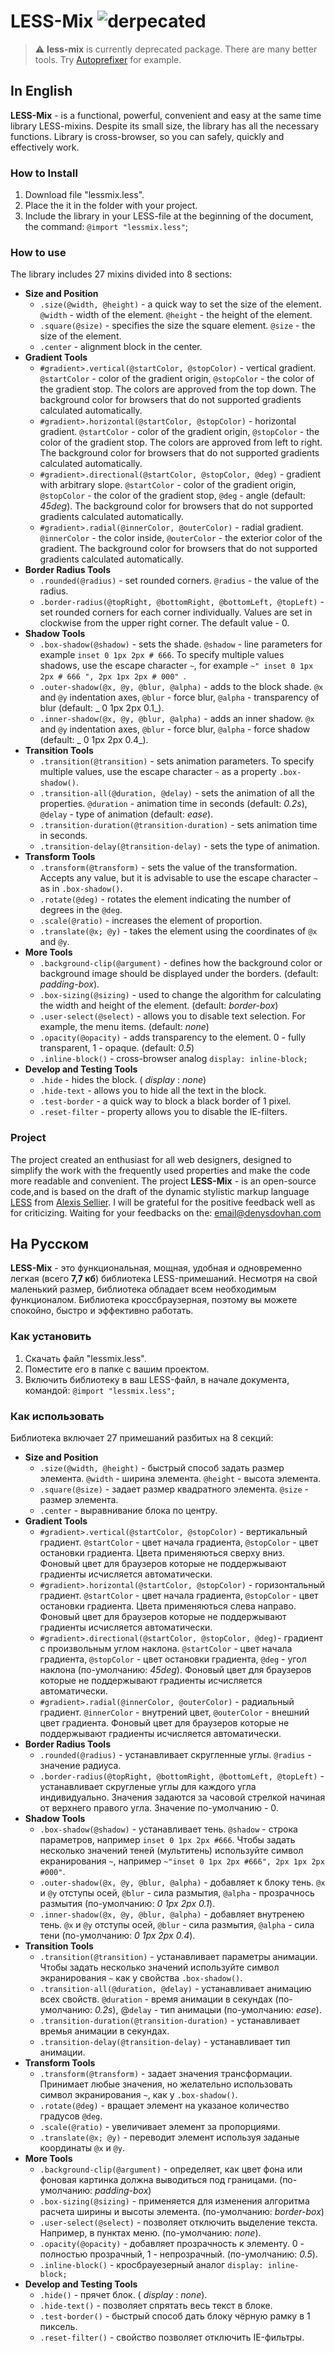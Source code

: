 LESS-Mix ![derpecated](https://img.shields.io/badge/status-deprecated-red.svg?style=flat-square)
===========

> :warning: **less-mix** is currently deprecated package. There are many better tools. Try [Autoprefixer](https://github.com/postcss/autoprefixer) for example.

In English
----------
__LESS-Mix__ - is a functional, powerful, convenient and easy at the same time library LESS-mixins. Despite its small size, the library has all the necessary functions. Library is cross-browser, so you can safely, quickly and effectively work.

### How to Install ###
1. Download file "lessmix.less".
2. Place the it in the folder with your project.
3. Include the library in your LESS-file at the beginning of the document, the command: `@import "lessmix.less"`;

### How to use ###
The library includes 27 mixins divided into 8 sections:

* __Size and Position__
    * `.size(@width, @height)` - a quick way to set the size of the element. `@width` - width of the element. `@height` - the height of the element.
    * `.square(@size)` - specifies the size the square element. `@size` - the size of the element.
    * `.center` - alignment block in the center.
* __Gradient Tools__
    * `#gradient>.vertical(@startColor, @stopColor)` - vertical gradient. `@startColor` - color of the gradient origin, `@stopColor` - the color of the gradient stop. The colors are approved from the top down. The background color for browsers that do not supported gradients calculated automatically.
    * `#gradient>.horizontal(@startColor, @stopColor)` - horizontal gradient. `@startColor` - color of the gradient origin, `@stopColor` - the color of the gradient stop. The colors are approved from left to right. The background color for browsers that do not supported gradients calculated automatically.
    * `#gradient>.directional(@startColor, @stopColor, @deg)` - gradient with arbitrary slope. `@startColor` - color of the gradient origin, `@stopColor` - the color of the gradient stop, `@deg` - angle (default: _45deg_). The background color for browsers that do not supported gradients calculated automatically.
    * `#gradient>.radial(@innerColor, @outerColor)` - radial gradient. `@innerColor` - the color inside, `@outerColor` - the exterior color of the gradient. The background color for browsers that do not supported gradients calculated automatically.
* __Border Radius Tools__
    * `.rounded(@radius)` - set rounded corners. `@radius` - the value of the radius.
    * `.border-radius(@topRight, @bottomRight, @bottomLeft, @topLeft)` - set rounded corners for each corner individually.     Values are set in clockwise from the upper right corner. The default value - 0.
* __Shadow Tools__
    * `.box-shadow(@shadow)` - sets the shade. `@shadow` - line parameters for example `inset 0 1px 2px # 666`. To specify multiple values shadows, use the escape character `~`, for example `~" inset 0 1px 2px # 666 ", 2px 1px 2px # 000" `.
    * `.outer-shadow(@x, @y, @blur, @alpha)` - adds to the block shade. `@x` and `@y` indentation axes, `@blur` - force blur, `@alpha` - transparency of blur (default: _ 0 1px 2px 0.1_).
    * `.inner-shadow(@x, @y, @blur, @alpha)` - adds an inner shadow. `@x` and `@y` indentation axes, `@blur` - force blur, `@alpha` - force shadow (default: _ 0 1px 2px 0.4_).
* __Transition Tools__
    * `.transition(@transition)` - sets animation parameters. To specify multiple values, use the escape character `~` as a property `.box-shadow()`.
    * `.transition-all(@duration, @delay)` - sets the animation of all the properties. `@duration` - animation time in seconds (default: _0.2s_), `@delay` - type of animation (default: _ease_).
    * `.transition-duration(@transition-duration)` - sets animation time in seconds.
    * `.transition-delay(@transition-delay)` - sets the type of animation.
* __Transform Tools__
    * `.transform(@transform)` - sets the value of the transformation. Accepts any value, but it is advisable to use the escape character `~` as in `.box-shadow()`.
    * `.rotate(@deg)` - rotates the element indicating the number of degrees in the `@deg`.
    * `.scale(@ratio)` - increases the element of proportion.
    * `.translate(@x; @y)` - takes the element using the coordinates of `@x` and `@y`.
* __More Tools__
    * `.background-clip(@argument)` - defines how the background color or background image should be displayed under the borders. (default: _padding-box_).
    * `.box-sizing(@sizing)` - used to change the algorithm for calculating the width and height of the element. (default: _border-box_)
    * `.user-select(@select)` - allows you to disable text selection. For example, the menu items. (default: _none_)
    * `.opacity(@opacity)` - adds transparency to the element. 0 - fully transparent, 1 - opaque. (default: _0.5_)
    * `.inline-block()` - cross-browser analog `display: inline-block;`
* __Develop and Testing Tools__
    * `.hide` - hides the block. ( _display_ : _none_)
    * `.hide-text` - allows you to hide all the text in the block.
    * `.test-border` - a quick way to block a black border of 1 pixel.
    * `.reset-filter` - property allows you to disable the IE-filters.

### Project ###

The project created an enthusiast for all web designers, designed to simplify the work with the frequently used properties and make the code more readable and convenient.
The project __LESS-Mix__ - is an open-source code,and is based on the draft of the dynamic stylistic markup language [LESS](http://lesscss.org/) from [Alexis Sellier](http://cloudhead.io/). I will be grateful for the positive feedback well as for criticizing.
Waiting for your feedbacks on the: [email@denysdovhan.com](mailto:email@denysdovhan.com)

На Русском
-----------
__LESS-Mix__ - это функциональная, мощная, удобная и одновременно легкая (всего __7,7 кб__) библиотека LESS-примешаний. Несмотря на свой маленький размер, библиотека обладает всем необходимым функционалом. Библиотека кроссбраузерная, поэтому вы можете спокойно, быстро и эффективно работать.

### Как установить ###
1. Скачать файл "lessmix.less".
2. Поместите его в папке с вашим проектом.
3. Включить библиотеку в ваш LESS-файл, в начале документа, командой: `@import "lessmix.less";`

### Как использовать ###
Библиотека включает 27 примешаний разбитых на 8 секций:

* __Size and Position__
    * `.size(@width, @height)` - быстрый способ задать размер элемента. `@width` - ширина элемента. `@height` - высота элемента.
    * `.square(@size)` - задает размер квадратного элемента. `@size` - размер элемента.
    * `.center` - выравнивание блока по центру.
* __Gradient Tools__
    * `#gradient>.vertical(@startColor, @stopColor)` - вертикальный градиент. `@startColor` - цвет начала градиента, `@stopColor` - цвет остановки градиента. Цвета применяються сверху вниз. Фоновый цвет для браузеров которые не поддержывают градиенты исчисляется автоматически.
    * `#gradient>.horizontal(@startColor, @stopColor)` - горизонтальный градиент. `@startColor` - цвет начала градиента, `@stopColor` - цвет остановки градиента. Цвета применяються слева направо. Фоновый цвет для браузеров которые не поддержывают градиенты исчисляется автоматически.
    * `#gradient>.directional(@startColor, @stopColor, @deg)`- градиент с произвольным углом наклона. `@startColor` - цвет начала градиента, `@stopColor` - цвет остановки градиента, `@deg` - угол наклона (по-умолчанию: _45deg_). Фоновый цвет для браузеров которые не поддержывают градиенты исчисляется автоматически.
    * `#gradient>.radial(@innerColor, @outerColor)` - радиальный градиент. `@innerColor` - внутрений цвет, `@outerColor` - внешний цвет градиента. Фоновый цвет для браузеров которые не поддержывают градиенты исчисляется автоматически.
* __Border Radius Tools__
    * `.rounded(@radius)` - устанавливает скругленные углы. `@radius` - значение радиуса.
    * `.border-radius(@topRight, @bottomRight, @bottomLeft, @topLeft)` - устанавливает скругленые углы для каждого угла индивидуально. Значения задаются за часовой стрелкой начиная от верхнего правого угла. Значение по-умолчанию - 0.
* __Shadow Tools__
    * `.box-shadow(@shadow)` - устанавливает тень. `@shadow` - строка параметров, например `inset 0 1px 2px #666`. Чтобы задать несколько значений теней (мультитень) используйте символ екранирования `~`, например `~"inset 0 1px 2px #666", 2px 1px 2px #000"`.
    * `.outer-shadow(@x, @y, @blur, @alpha)` - добавляет к блоку тень. `@x` и `@y` отступы осей, `@blur` - сила размытия, `@alpha` - прозрачнось размытия (по-умолчанию: _0 1px 2px 0.1_).
    * `.inner-shadow(@x, @y, @blur, @alpha)` - добавляет внутренею тень. `@x` и `@y` отступы осей, `@blur` - сила размытия, `@alpha` - сила тени (по-умолчанию: _0 1px 2px 0.4_).
* __Transition Tools__
    * `.transition(@transition)` - устанавливает параметры анимации. Чтобы задать несколько значений используйте символ экранирования `~` как у свойства `.box-shadow()`.
    * `.transition-all(@duration, @delay)` - устанавливает анимацию всех свойств. `@duration` - время анимации в секундах (по-умолчанию: _0.2s_), @`delay` - тип анимацыи (по-умолчанию: _ease_).
    * `.transition-duration(@transition-duration)` - устанавливает времья анимации в секундах.
    * `.transition-delay(@transition-delay)` - устанавливает тип анимации.
* __Transform Tools__
    * `.transform(@transform)` - задает значения трансформации. Принимает любые значения, но желательно использовать символ экранирования `~`, как у `.box-shadow()`.
    * `.rotate(@deg)` - вращает элемент на указаное количество градусов `@deg`.
    * `.scale(@ratio)` - увеличивает элемент за пропорциями.
    * `.translate(@x; @y)` - переводит элемент используя заданые координаты `@x` и `@y`.
* __More Tools__
    * `.background-clip(@argument)` - определяет, как цвет фона или фоновая картинка должна выводиться под границами. (по-умолчанию: _padding-box_)
    * `.box-sizing(@sizing)` - применяется для изменения алгоритма расчета ширины и высоты элемента. (по-умолчанию: _border-box_)
    * `.user-select(@select)` - позволяет отключить выделение текста. Например, в пунктах меню. (по-умолчанию: _none_).
    * `.opacity(@opacity)` - добавляет прозрачность к элементу. 0 - полностью прозрачный, 1 - непрозрачный. (по-умолчанию: _0.5_).
    * `.inline-block()` - кросбрауезерный аналог `display: inline-block;`
* __Develop and Testing Tools__
    * `.hide()` - прячет блок. ( _display_ : _none_).
    * `.hide-text()` - позволяет спрятать весь текст в блоке.
    * `.test-border()` - быстрый способ дать блоку чёрную рамку в 1 пиксель.
    * `.reset-filter()` - свойство позволяет отключить IE-фильтры.
